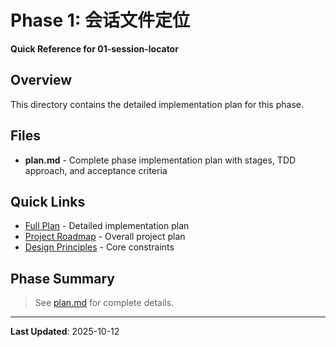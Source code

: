 # Phase 1: 会话文件定位

**Quick Reference for 01-session-locator**

## Overview

This directory contains the detailed implementation plan for this phase.

## Files

- **plan.md** - Complete phase implementation plan with stages, TDD approach, and acceptance criteria

## Quick Links

- [Full Plan](plan.md) - Detailed implementation plan
- [Project Roadmap](../../docs/core/plan.md) - Overall project plan
- [Design Principles](../../docs/core/principles.md) - Core constraints

## Phase Summary

> See [plan.md](plan.md) for complete details.

---

**Last Updated**: 2025-10-12
